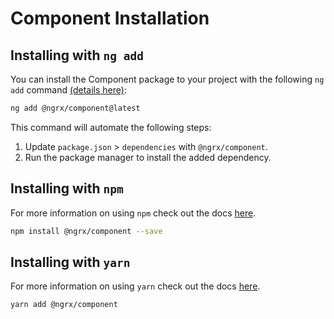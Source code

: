 # Component Installation

## Installing with `ng add`

You can install the Component package to your project with the following `ng add` command <a href="https://angular.dev/cli/add" target="_blank">(details here)</a>:

```sh
ng add @ngrx/component@latest
```

This command will automate the following steps:

1. Update `package.json` > `dependencies` with `@ngrx/component`.
2. Run the package manager to install the added dependency.

## Installing with `npm`

For more information on using `npm` check out the docs <a href="https://docs.npmjs.com/cli/install" target="_blank">here</a>.

```sh
npm install @ngrx/component --save
```

## Installing with `yarn`

For more information on using `yarn` check out the docs <a href="https://yarnpkg.com/getting-started/usage#installing-all-the-dependencies" target="_blank">here</a>.

```sh
yarn add @ngrx/component
```
